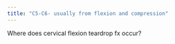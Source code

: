 ```yaml
---
title: "C5-C6- usually from flexion and compression"
---
```

Where does cervical flexion teardrop fx occur?

